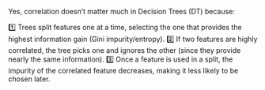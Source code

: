 Yes, correlation doesn’t matter much in Decision Trees (DT) because:

1️⃣ Trees split features one at a time, selecting the one that provides the highest information gain (Gini impurity/entropy).
2️⃣ If two features are highly correlated, the tree picks one and ignores the other (since they provide nearly the same information).
3️⃣ Once a feature is used in a split, the impurity of the correlated feature decreases, making it less likely to be chosen later.